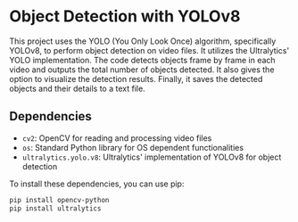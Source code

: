 # Object Detection with YOLOv8

This project uses the YOLO (You Only Look Once) algorithm, specifically YOLOv8, to perform object detection on video files. It utilizes the Ultralytics' YOLO implementation. The code detects objects frame by frame in each video and outputs the total number of objects detected. It also gives the option to visualize the detection results. Finally, it saves the detected objects and their details to a text file.

## Dependencies

- `cv2`: OpenCV for reading and processing video files
- `os`: Standard Python library for OS dependent functionalities
- `ultralytics.yolo.v8`: Ultralytics' implementation of YOLOv8 for object detection

To install these dependencies, you can use pip:

```bash
pip install opencv-python
pip install ultralytics
